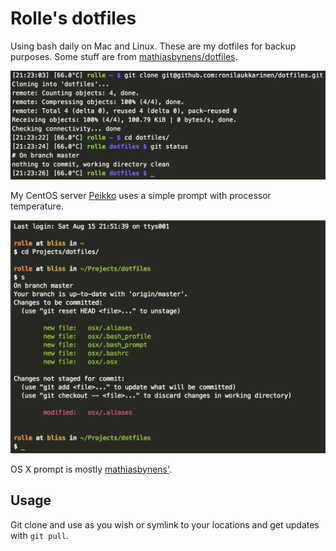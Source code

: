 # Rolle's dotfiles

Using bash daily on Mac and Linux. These are my dotfiles for backup purposes. Some stuff are from [mathiasbynens/dotfiles](https://github.com/mathiasbynens/dotfiles).

![](https://raw.githubusercontent.com/ronilaukkarinen/dotfiles/master/server.png "Server shell")

My CentOS server [Peikko](http://peikko.us) uses a simple prompt with processor temperature.

![](https://raw.githubusercontent.com/ronilaukkarinen/dotfiles/master/osx.png "OS X shell")

OS X prompt is mostly [mathiasbynens'](https://github.com/mathiasbynens/dotfiles).

## Usage

Git clone and use as you wish or symlink to your locations and get updates with `git pull`.
